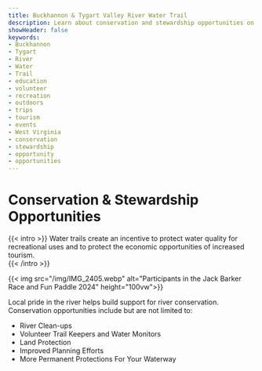 ```yaml
---
title: Buckhannon & Tygart Valley River Water Trail
description: Learn about conservation and stewardship opportunities on the Buckhannon & Tygart Valley River Water Trail.
showHeader: false
keywords:
- Buckhannon
- Tygart
- River
- Water
- Trail
- education
- volunteer
- recreation
- outdoors
- trips
- tourism
- events
- West Virginia
- conservation
- stewardship
- opportunity
- opportunities
---
```


# Conservation & Stewardship Opportunities 

{{< intro >}}
Water trails create an incentive to protect water quality for recreational uses and to protect the economic opportunities of increased tourism.   
{{< /intro >}}

{{< img src="/img/IMG_2405.webp" alt="Participants in the Jack Barker Race and Fun Paddle 2024" height="100vw">}}

Local pride in the river helps build support for river conservation. Conservation opportunities include but are not limited to:
- River Clean-ups
- Volunteer Trail Keepers and Water Monitors
- Land Protection
- Improved Planning Efforts
- More Permanent Protections For Your Waterway
